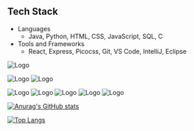 Tech Stack
---
  - Languages
    - Java, Python, HTML, CSS, JavaScript, SQL, C
  - Tools and Frameworks
    - React, Express, Picocss, Git, VS Code, IntelliJ, Eclipse

![Logo](https://user-images.githubusercontent.com/25181517/117201156-9a724800-adec-11eb-9a9d-3cd0f67da4bc.png)

![Logo](https://user-images.githubusercontent.com/25181517/117201156-9a724800-adec-11eb-9a9d-3cd0f67da4bc.png)
![Logo](https://user-images.githubusercontent.com/25181517/117201156-9a724800-adec-11eb-9a9d-3cd0f67da4bc.png)

![Logo](https://user-images.githubusercontent.com/25181517/117201156-9a724800-adec-11eb-9a9d-3cd0f67da4bc.png)
![Logo](https://user-images.githubusercontent.com/25181517/117201156-9a724800-adec-11eb-9a9d-3cd0f67da4bc.png)
![Logo](https://user-images.githubusercontent.com/25181517/117201156-9a724800-adec-11eb-9a9d-3cd0f67da4bc.png)
![Logo](https://user-images.githubusercontent.com/25181517/117201156-9a724800-adec-11eb-9a9d-3cd0f67da4bc.png)
![Logo](https://user-images.githubusercontent.com/25181517/117201156-9a724800-adec-11eb-9a9d-3cd0f67da4bc.png)

[![Anurag's GitHub stats](https://github-readme-stats.vercel.app/api?username=dleonsilva7226)](https://github.com/dleonsilva7226/github-readme-stats)

[![Top Langs](https://github-readme-stats.vercel.app/api/top-langs/?username=dleonsilva7226)](https://github.com/dleonsilva7226/github-readme-stats)




<!---
dleonsilva7226/dleonsilva7226 is a ✨ special ✨ repository because its `README.md` (this file) appears on your GitHub profile.
You can click the Preview link to take a look at your changes.
--->
